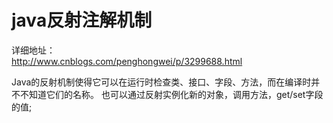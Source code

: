 # java反射注解机制
详细地址：  
 <http://www.cnblogs.com/penghongwei/p/3299688.html>
 
Java的反射机制使得它可以在运行时检查类、接口、字段、方法，而在编译时并不不知道它们的名称。
也可以通过反射实例化新的对象，调用方法，get/set字段的值;  


